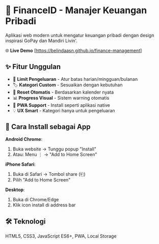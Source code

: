 # 💸 FinanceID - Manajer Keuangan Pribadi

Aplikasi web modern untuk mengatur keuangan pribadi dengan design inspirasi GoPay dan Mandiri Livin'.

🌐 **Live Demo** [https://belindaasn.github.io/finance-management]

## ✨ Fitur Unggulan

- 🎯 **Limit Pengeluaran** - Atur batas harian/mingguan/bulanan
- 🏷️ **Kategori Custom** - Sesuaikan dengan kebutuhan
- 🔄 **Reset Otomatis** - Berdasarkan kalender nyata
- 📊 **Progress Visual** - Sistem warning otomatis
- 📱 **PWA Support** - Install seperti aplikasi native
- 💡 **UX Smart** - Kategori hanya untuk pengeluaran

## 🚀 Cara Install sebagai App

**Android Chrome**: 
1. Buka website → Tunggu popup "Install" 
2. Atau: Menu ⋮ → "Add to Home Screen"

**iPhone Safari**:
1. Buka di Safari → Tombol share (⎗)
2. Pilih "Add to Home Screen"

**Desktop**:
1. Buka di Chrome/Edge
2. Klik icon install di address bar

## 🛠️ Teknologi

HTML5, CSS3, JavaScript ES6+, PWA, Local Storage
